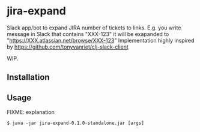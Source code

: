 # jira-expand

Slack app/bot to expand JIRA number of tickets to links. E.g. you write message in Slack that contains "XXX-123" it will be exapanded to "https://XXX.atlassian.net/browse/XXX-123" 
Implementation highly inspired by https://github.com/tonyvanriet/clj-slack-client

WIP.

## Installation


## Usage

FIXME: explanation

    $ java -jar jira-expand-0.1.0-standalone.jar [args]
